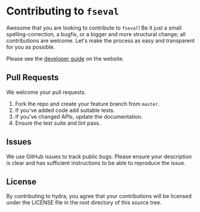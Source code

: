 # Contributing to `fseval`
Awesome that you are looking to contribute to `fseval`! Be it just a small spelling-correction, a bugfix, or a bigger and more structural change; all contributions are welcome. Let's make the process as easy and transparent for you as possible.

Please see the [developer guide](https://dunnkers.com/fseval/docs/contributing/) on the website.

## Pull Requests
We welcome your pull requests.

1. Fork the repo and create your feature branch from `master`.
2. If you've added code add suitable tests.
3. If you've changed APIs, update the documentation.
4. Ensure the test suite and lint pass.

## Issues
We use GitHub issues to track public bugs. Please ensure your description is
clear and has sufficient instructions to be able to reproduce the issue.

## License
By contributing to hydra, you agree that your contributions will be licensed
under the LICENSE file in the root directory of this source tree.